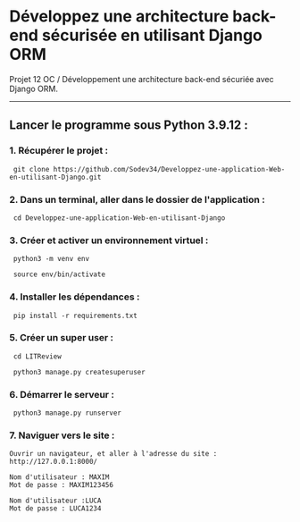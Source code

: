 # Développez une architecture back-end sécurisée en utilisant Django ORM
 Projet 12 OC / Développement une architecture back-end sécuriée avec Django ORM. </br> 
____
## Lancer le programme sous Python 3.9.12 :

### 1. Récupérer le projet :

     git clone https://github.com/Sodev34/Developpez-une-application-Web-en-utilisant-Django.git

### 2. Dans un terminal, aller dans le dossier de l'application :

     cd Developpez-une-application-Web-en-utilisant-Django
       
### 3. Créer et activer un environnement virtuel :

     python3 -m venv env

     source env/bin/activate

### 4. Installer les dépendances :

     pip install -r requirements.txt

### 5. Créer un super user :

     cd LITReview 

     python3 manage.py createsuperuser
     
### 6. Démarrer le serveur : 

     python3 manage.py runserver 

### 7. Naviguer vers le site :

    Ouvrir un navigateur, et aller à l'adresse du site : http://127.0.0.1:8000/

    Nom d'utilisateur : MAXIM
    Mot de passe : MAXIM123456

    Nom d'utilisateur :LUCA
    Mot de passe : LUCA1234
